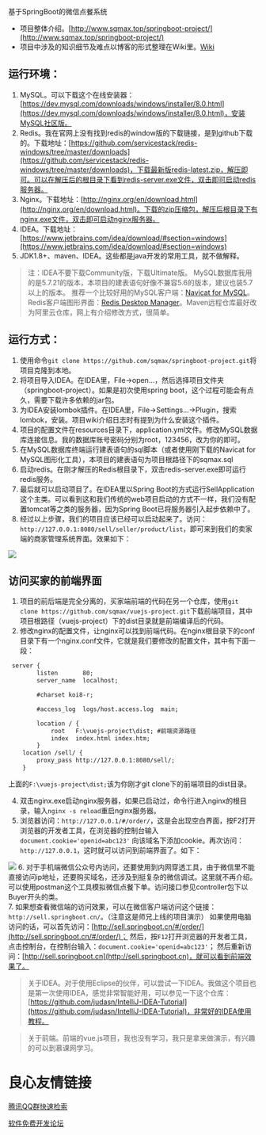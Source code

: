 基于SpringBoot的微信点餐系统

* 项目整体介绍。[http://www.sqmax.top/springboot-project/](http://www.sqmax.top/springboot-project/) 
* 项目中涉及的知识细节及难点以博客的形式整理在Wiki里。[Wiki](https://github.com/sqmax/springboot-project/wiki)

## 运行环境：        
1. MySQL。可以下载这个在线安装器：[https://dev.mysql.com/downloads/windows/installer/8.0.html](https://dev.mysql.com/downloads/windows/installer/8.0.html)，安装MySQL社区版。
2. Redis。我在官网上没有找到redis的window版的下载链接，是到github下载的。下载地址：[https://github.com/servicestack/redis-windows/tree/master/downloads](https://github.com/servicestack/redis-windows/tree/master/downloads)，下载最新版redis-latest.zip，解压即可。可以在解压后的根目录下看到redis-server.exe文件，双击即可启动redis服务器。
3. Nginx。下载地址：[http://nginx.org/en/download.html](http://nginx.org/en/download.html)。下载的zip压缩包，解压后根目录下有nginx.exe文件，双击即可启动nginx服务器。
4. IDEA。下载地址：[https://www.jetbrains.com/idea/download/#section=windows](https://www.jetbrains.com/idea/download/#section=windows)
4. JDK1.8+、maven、IDEA。这些都是java开发的常用工具，就不做解释。

>注：IDEA不要下载Community版，下载Ultimate版。
MySQL数据库我用的是5.7.21的版本，本项目的建表语句好像不兼容5.6的版本，建议也装5.7以上的版本。
推荐一个比较好用的MySQL客户端：[Navicat for MySQL](https://www.navicat.com/en/download/navicat-for-mysql)。
Redis客户端图形界面：[Redis Desktop Manager](https://redisdesktop.com/download)。Maven远程仓库最好改为阿里云仓库，网上有介绍修改方式，很简单。

## 运行方式：        
1. 使用命令`git clone https://github.com/sqmax/springboot-project.git`将项目克隆到本地。
2. 将项目导入IDEA。在IDEA里，File->open...，然后选择项目文件夹（springboot-project）。如果是初次使用spring boot，这个过程可能会有点久，需要下载许多依赖的jar包。
4. 为IDEA安装lombok插件。在IDEA里，File->Settings...->Plugin，搜索lombok，安装。项目wiki介绍日志时有提到为什么安装这个插件。
3. 项目的配置文件在resources目录下，application.yml文件。修改MySQL数据库连接信息。我的数据库账号密码分别为root，123456，改为你的即可。
4. 在MySQL数据库终端运行建表语句的sql脚本（或者使用刚下载的Navicat for MySQL图形化工具），本项目的建表语句为项目根路径下的sqmax.sql
5. 启动redis。在刚才解压的Redis根目录下，双击redis-server.exe即可运行redis服务。
6. 最后就可以启动项目了。在IDEA里以Spring Boot的方式运行SellApplication这个主类。可以看到这和我们传统的web项目启动的方式不一样，我们没有配置tomcat等之类的服务器，因为Spring Boot已将服务器引入起步依赖中了。
7. 经过以上步骤，我们的项目应该已经可以启动起来了。访问：`http://127.0.0.1:8080/sell/seller/product/list`，即可来到我们的卖家端的商家管理系统界面。效果如下：

![](http://p91462zt8.bkt.clouddn.com/PC.PNG)


## 访问买家的前端界面
1. 项目的前后端是完全分离的，买家端前端的代码在另一个仓库，使用`git clone https://github.com/sqmax/vuejs-project.git`下载前端项目，其中项目根路径（vuejs-project）下的dist目录就是前端编译后的代码。
2. 修改nginx的配置文件，让nginx可以找到前端代码。在nginx根目录下的conf目录下有一个nginx.conf文件，它就是我们要修改的配置文件，其中有下面一段：

```xml
 server {
        listen       80;
        server_name  localhost;

        #charset koi8-r;

        #access_log  logs/host.access.log  main;

        location / {
            root   F:\vuejs-project\dist; #前端资源路径
            index  index.html index.htm;
        }
	location /sell/ {
		proxy_pass http://127.0.0.1:8080/sell/;
	}

```

上面的`F:\vuejs-project\dist;`该为你刚才git clone下的前端项目的dist目录。

4. 双击nginx.exe启动nginx服务器，如果已启动过，命令行进入nginx的根目录，输入`nginx -s reload`重启nginx服务器。
5. 浏览器访问：`http://127.0.0.1/#/order/`，这是会出现空白界面，按F2打开浏览器的开发者工具，在浏览器的控制台输入`document.cookie='openid=abc123'`
向该域名下添加cookie。再次访问：`http://127.0.0.1`，这时就可以访问到前端界面了。如下：

![](http://p91462zt8.bkt.clouddn.com/weixin.PNG)
6. 对于手机端微信公众号内访问，还要使用到内网穿透工具，由于微信里不能直接访问ip地址，还要购买域名，还涉及到挺复杂的微信调试。这里就不再介绍。可以使用postman这个工具模拟微信点餐下单。访问接口参见controller包下以Buyer开头的类。         
7. 如果想查看微信端的访问效果，可以在微信客户端访问这个链接：`http://sell.springboot.cn/`。（注意这是师兄上线的项目演示）
如果使用电脑访问的话，可以首先访问：[http://sell.springboot.cn/#/order/](http://sell.springboot.cn/#/order/)；
然后，按`F12`打开浏览器的开发者工具，点击控制台，在控制台输入：`document.cookie='openid=abc123'`；
然后重新访问：[http://sell.springboot.cn](http://sell.springboot.cn)，就可以看到前端效果了。


>关于IDEA。对于使用Eclipse的伙伴，可以尝试一下IDEA。我做这个项目也是第一次使用IDEA，感觉非常智能好用，可以参见一下这个仓库：[https://github.com/judasn/IntelliJ-IDEA-Tutorial](https://github.com/judasn/IntelliJ-IDEA-Tutorial)，非常好的IDEA使用教程。

>关于前端。前端的vue.js项目，我也没有学习，我只是拿来做演示，有兴趣的可以到慕课网学习。



 # 良心友情链接

[腾讯QQ群快速检索](http://u.720life.cn/s/8cf73f7c)

[软件免费开发论坛](http://u.720life.cn/s/bbb01dc0)